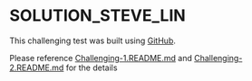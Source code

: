 # SOLUTION_STEVE_LIN
This challenging test was built using [GitHub](https://github.com/jxl9754/SOLUTION_STEVE_LIN.git).

Please reference
[Challenging-1.README.md](Challenging-1.README.md) and [Challenging-2.README.md](Challenging-2.README.md) for the details

